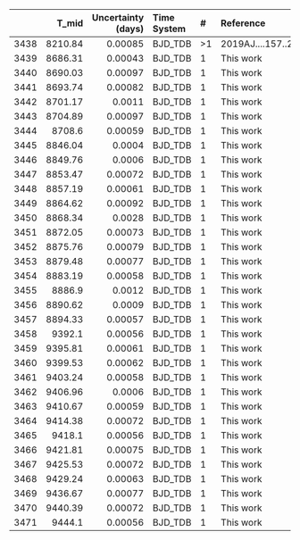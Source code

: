 |      |   T_mid |   Uncertainty (days) | Time System   | #   | Reference           |
|-----:|--------:|---------------------:|:--------------|:----|:--------------------|
| 3438 | 8210.84 |              0.00085 | BJD_TDB       | >1  | 2019AJ....157..224A |
| 3439 | 8686.31 |              0.00043 | BJD_TDB       | 1   | This work           |
| 3440 | 8690.03 |              0.00097 | BJD_TDB       | 1   | This work           |
| 3441 | 8693.74 |              0.00082 | BJD_TDB       | 1   | This work           |
| 3442 | 8701.17 |              0.0011  | BJD_TDB       | 1   | This work           |
| 3443 | 8704.89 |              0.00097 | BJD_TDB       | 1   | This work           |
| 3444 | 8708.6  |              0.00059 | BJD_TDB       | 1   | This work           |
| 3445 | 8846.04 |              0.0004  | BJD_TDB       | 1   | This work           |
| 3446 | 8849.76 |              0.0006  | BJD_TDB       | 1   | This work           |
| 3447 | 8853.47 |              0.00072 | BJD_TDB       | 1   | This work           |
| 3448 | 8857.19 |              0.00061 | BJD_TDB       | 1   | This work           |
| 3449 | 8864.62 |              0.00092 | BJD_TDB       | 1   | This work           |
| 3450 | 8868.34 |              0.0028  | BJD_TDB       | 1   | This work           |
| 3451 | 8872.05 |              0.00073 | BJD_TDB       | 1   | This work           |
| 3452 | 8875.76 |              0.00079 | BJD_TDB       | 1   | This work           |
| 3453 | 8879.48 |              0.00077 | BJD_TDB       | 1   | This work           |
| 3454 | 8883.19 |              0.00058 | BJD_TDB       | 1   | This work           |
| 3455 | 8886.9  |              0.0012  | BJD_TDB       | 1   | This work           |
| 3456 | 8890.62 |              0.0009  | BJD_TDB       | 1   | This work           |
| 3457 | 8894.33 |              0.00057 | BJD_TDB       | 1   | This work           |
| 3458 | 9392.1  |              0.00056 | BJD_TDB       | 1   | This work           |
| 3459 | 9395.81 |              0.00061 | BJD_TDB       | 1   | This work           |
| 3460 | 9399.53 |              0.00062 | BJD_TDB       | 1   | This work           |
| 3461 | 9403.24 |              0.00058 | BJD_TDB       | 1   | This work           |
| 3462 | 9406.96 |              0.0006  | BJD_TDB       | 1   | This work           |
| 3463 | 9410.67 |              0.00059 | BJD_TDB       | 1   | This work           |
| 3464 | 9414.38 |              0.00072 | BJD_TDB       | 1   | This work           |
| 3465 | 9418.1  |              0.00056 | BJD_TDB       | 1   | This work           |
| 3466 | 9421.81 |              0.00075 | BJD_TDB       | 1   | This work           |
| 3467 | 9425.53 |              0.00072 | BJD_TDB       | 1   | This work           |
| 3468 | 9429.24 |              0.00063 | BJD_TDB       | 1   | This work           |
| 3469 | 9436.67 |              0.00077 | BJD_TDB       | 1   | This work           |
| 3470 | 9440.39 |              0.00072 | BJD_TDB       | 1   | This work           |
| 3471 | 9444.1  |              0.00056 | BJD_TDB       | 1   | This work           |